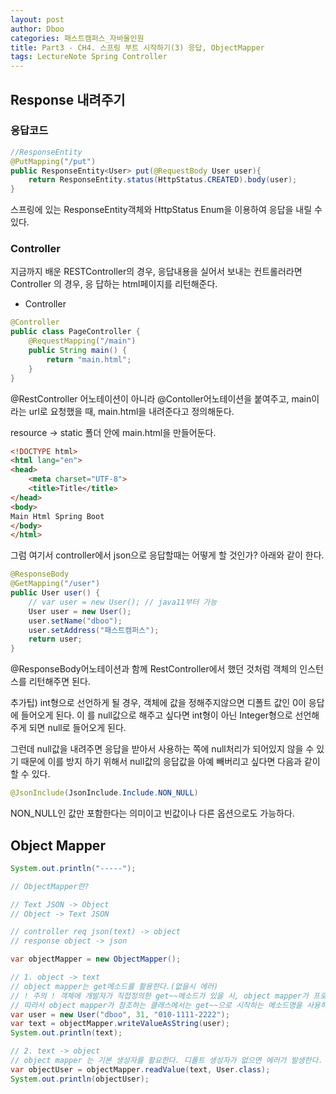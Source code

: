 ```yaml
---
layout: post
author: Dboo
categories: 패스트캠퍼스_자바올인원
title: Part3 - CH4. 스프링 부트 시작하기(3) 응답, ObjectMapper
tags: LectureNote Spring Controller
---
```


## Response 내려주기

### 응답코드

~~~java
//ResponseEntity
@PutMapping("/put")
public ResponseEntity<User> put(@RequestBody User user){
    return ResponseEntity.status(HttpStatus.CREATED).body(user);
}
~~~

스프링에 있는 ResponseEntity객체와 HttpStatus Enum을 이용하여 응답을 내릴 수 있다.

### Controller

지금까지 배운 RESTController의 경우, 응답내용을 실어서 보내는 컨트롤러라면 Controller 의 경우, 응
답하는 html페이지를 리턴해준다.

- Controller

~~~java
@Controller
public class PageController {
    @RequestMapping("/main")
    public String main() {
        return "main.html";
    }
}
~~~

@RestController 어노테이션이 아니라 @Contoller어노테이션을 붙여주고, main이라는 url로 요청했을
때, main.html을 내려준다고 정의해둔다.

resource -> static 폴더 안에 main.html을 만들어둔다.

~~~html
<!DOCTYPE html>
<html lang="en">
<head>
    <meta charset="UTF-8">
    <title>Title</title>
</head>
<body>
Main Html Spring Boot
</body>
</html>
~~~

그럼 여기서 controller에서 json으로 응답할때는 어떻게 할 것인가? 아래와 같이 한다.

~~~java
@ResponseBody
@GetMapping("/user")
public User user() {
    // var user = new User(); // java11부터 가능
    User user = new User();
    user.setName("dboo");
    user.setAddress("패스트캠퍼스");
    return user;
}
~~~

@ResponseBody어노테이션과 함께 RestController에서 했던 것처럼 객체의 인스턴스를 리턴해주면 된다.

추가팁) int형으로 선언하게 될 경우, 객체에 값을 정해주지않으면 디폴트 값인 0이 응답에 들어오게 된다. 이
를 null값으로 해주고 싶다면 int형이 아닌 Integer형으로 선언해주게 되면 null로 들어오게 된다.

그런데 null값을 내려주면 응답을 받아서 사용하는 쪽에 null처리가 되어있지 않을 수 있기 때문에 이를 방지
하기 위해서 null값의 응답값을 아예 빼버리고 싶다면 다음과 같이 할 수 있다.

~~~java
@JsonInclude(JsonInclude.Include.NON_NULL)
~~~

NON_NULL인 값만 포함한다는 의미이고 빈값이나 다른 옵션으로도 가능하다.

## Object Mapper

~~~java
System.out.println("-----");

// ObjectMapper란?

// Text JSON -> Object
// Object -> Text JSON

// controller req json(text) -> object
// response object -> json

var objectMapper = new ObjectMapper();

// 1. object -> text
// object mapper는 get메소드를 활용한다.(없을시 에러)
// ! 주의 ! 객체에 개발자가 직접정의한 get~~메소드가 있을 시, object mapper가 프로퍼티를 매핑하는 과정에 오류가 발생한다.
// 따라서 object mapper가 참조하는 클래스에서는 get~~으로 시작하는 메소드명을 사용하지 않는것이 좋다.
var user = new User("dboo", 31, "010-1111-2222");
var text = objectMapper.writeValueAsString(user);
System.out.println(text);

// 2. text -> object
// object mapper 는 기본 생성자를 활요한다. 디폴트 생성자가 없으면 에러가 발생한다.
var objectUser = objectMapper.readValue(text, User.class);
System.out.println(objectUser);
~~~
